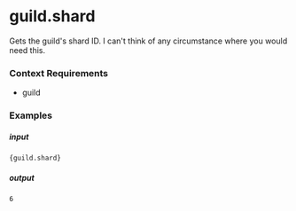 # guild.shard 
		
Gets the guild's shard ID. I can't think of any circumstance where you would need this.

### Context Requirements

* guild


### Examples

##### input
```{guild.shard}```

##### output
```6```